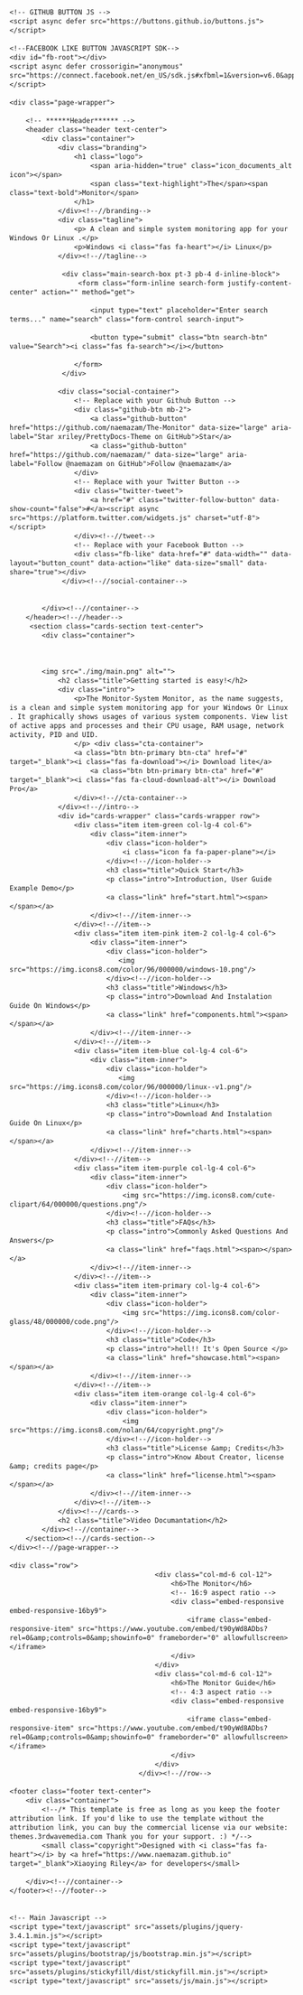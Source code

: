 <!DOCTYPE html>
<html lang="en">
<head>
    <title>The Monitor - System Monitor Tools </title>
    <!-- Meta -->
    <meta charset="utf-8">
    <meta http-equiv="X-UA-Compatible" content="IE=edge">
    <meta name="viewport" content="width=device-width, initial-scale=1.0">
    <meta name="description" content="">
    <meta name="author" content="">    
    <link rel="shortcut icon" href="favicon.ico">  
    <link href='https://fonts.googleapis.com/css?family=Open+Sans:300italic,400italic,600italic,700italic,800italic,400,300,600,700,800' rel='stylesheet' type='text/css'>
    <!-- FontAwesome JS -->
    <script defer src="assets/fontawesome/js/all.js"></script>
    <!-- Global CSS -->
    <link rel="stylesheet" href="assets/plugins/bootstrap/css/bootstrap.min.css">   
    <!-- Plugins CSS -->    
    <link rel="stylesheet" href="assets/plugins/elegant_font/css/style.css">    
    <!-- Theme CSS -->
    <link id="theme-style" rel="stylesheet" href="assets/css/styles.css">

</head> 

<body class="landing-page">   
	
	<!-- GITHUB BUTTON JS -->
    <script async defer src="https://buttons.github.io/buttons.js"></script>
     
    <!--FACEBOOK LIKE BUTTON JAVASCRIPT SDK-->
    <div id="fb-root"></div>
    <script async defer crossorigin="anonymous" src="https://connect.facebook.net/en_US/sdk.js#xfbml=1&version=v6.0&appId=994736563909741&autoLogAppEvents=1"></script>
    
    <div class="page-wrapper">
        
        <!-- ******Header****** -->
        <header class="header text-center">
            <div class="container">
                <div class="branding">
                    <h1 class="logo">
                        <span aria-hidden="true" class="icon_documents_alt icon"></span>
                        <span class="text-highlight">The</span><span class="text-bold">Monitor</span>
                    </h1>
                </div><!--//branding-->
                <div class="tagline">
                    <p> A clean and simple system monitoring app for your Windows Or Linux .</p>
                    <p>Windows <i class="fas fa-heart"></i> Linux</p>
                </div><!--//tagline-->
                
	             <div class="main-search-box pt-3 pb-4 d-inline-block">
	                 <form class="form-inline search-form justify-content-center" action="" method="get">
	            
			            <input type="text" placeholder="Enter search terms..." name="search" class="form-control search-input">
			            
			            <button type="submit" class="btn search-btn" value="Search"><i class="fas fa-search"></i></button>
			            
			        </form>
	             </div>
                 
                <div class="social-container">
	                <!-- Replace with your Github Button -->
	                <div class="github-btn mb-2">
						<a class="github-button" href="https://github.com/naemazam/The-Monitor" data-size="large" aria-label="Star xriley/PrettyDocs-Theme on GitHub">Star</a>
                        <a class="github-button" href="https://github.com/naemazam/" data-size="large" aria-label="Follow @naemazam on GitHub">Follow @naemazam</a>
	                </div>
	                <!-- Replace with your Twitter Button -->
                    <div class="twitter-tweet">
                        <a href="#" class="twitter-follow-button" data-show-count="false">#</a><script async src="https://platform.twitter.com/widgets.js" charset="utf-8"></script>
                    </div><!--//tweet-->
                    <!-- Replace with your Facebook Button -->
                    <div class="fb-like" data-href="#" data-width="" data-layout="button_count" data-action="like" data-size="small" data-share="true"></div>         
                 </div><!--//social-container-->
                 
                
            </div><!--//container-->
        </header><!--//header-->
         <section class="cards-section text-center">
            <div class="container">
			
			
			
			<img src="./img/main.png" alt="">
                <h2 class="title">Getting started is easy!</h2>
                <div class="intro">
                    <p>The Monitor-System Monitor, as the name suggests, is a clean and simple system monitoring app for your Windows Or Linux . It graphically shows usages of various system components. View list of active apps and processes and their CPU usage, RAM usage, network activity, PID and UID.
					</p> <div class="cta-container">
					<a class="btn btn-primary btn-cta" href="#" target="_blank"><i class="fas fa-download"></i> Download lite</a>
                        <a class="btn btn-primary btn-cta" href="#" target="_blank"><i class="fas fa-cloud-download-alt"></i> Download Pro</a>
                    </div><!--//cta-container-->
                </div><!--//intro-->
                <div id="cards-wrapper" class="cards-wrapper row">
                    <div class="item item-green col-lg-4 col-6">
                        <div class="item-inner">
                            <div class="icon-holder">
                                <i class="icon fa fa-paper-plane"></i>
                            </div><!--//icon-holder-->
                            <h3 class="title">Quick Start</h3>
                            <p class="intro">Introduction, User Guide Example Demo</p>
                            <a class="link" href="start.html"><span></span></a>
                        </div><!--//item-inner-->
                    </div><!--//item-->
                    <div class="item item-pink item-2 col-lg-4 col-6">
                        <div class="item-inner">
                            <div class="icon-holder">
                               <img src="https://img.icons8.com/color/96/000000/windows-10.png"/>
                            </div><!--//icon-holder-->
                            <h3 class="title">Windows</h3>
                            <p class="intro">Download And Instalation Guide On Windows</p>
                            <a class="link" href="components.html"><span></span></a>
                        </div><!--//item-inner-->
                    </div><!--//item-->
                    <div class="item item-blue col-lg-4 col-6">
                        <div class="item-inner">
                            <div class="icon-holder">
                               <img src="https://img.icons8.com/color/96/000000/linux--v1.png"/>
                            </div><!--//icon-holder-->
                            <h3 class="title">Linux</h3>
                            <p class="intro">Download And Instalation Guide On Linux</p>
                            <a class="link" href="charts.html"><span></span></a>
                        </div><!--//item-inner-->
                    </div><!--//item-->
                    <div class="item item-purple col-lg-4 col-6">
                        <div class="item-inner">
                            <div class="icon-holder">
                                <img src="https://img.icons8.com/cute-clipart/64/000000/questions.png"/>
                            </div><!--//icon-holder-->
                            <h3 class="title">FAQs</h3>
                            <p class="intro">Commonly Asked Questions And Answers</p>
                            <a class="link" href="faqs.html"><span></span></a>
                        </div><!--//item-inner-->
                    </div><!--//item-->
                    <div class="item item-primary col-lg-4 col-6">
                        <div class="item-inner">
                            <div class="icon-holder">
                                <img src="https://img.icons8.com/color-glass/48/000000/code.png"/>
                            </div><!--//icon-holder-->
                            <h3 class="title">Code</h3>
                            <p class="intro">hell!! It's Open Source </p>
                            <a class="link" href="showcase.html"><span></span></a>
                        </div><!--//item-inner-->
                    </div><!--//item-->
                    <div class="item item-orange col-lg-4 col-6">
                        <div class="item-inner">
                            <div class="icon-holder">
                                <img src="https://img.icons8.com/nolan/64/copyright.png"/>
                            </div><!--//icon-holder-->
                            <h3 class="title">License &amp; Credits</h3>
                            <p class="intro">Know About Creator, license &amp; credits page</p>
                            <a class="link" href="license.html"><span></span></a>
                        </div><!--//item-inner-->
                    </div><!--//item-->
                </div><!--//cards-->
                <h2 class="title">Video Documantation</h2>
            </div><!--//container-->
        </section><!--//cards-section-->
    </div><!--//page-wrapper-->
	
	<div class="row">
                                        <div class="col-md-6 col-12">
                                            <h6>The Monitor</h6>
                                            <!-- 16:9 aspect ratio -->
                                            <div class="embed-responsive embed-responsive-16by9">
                                                <iframe class="embed-responsive-item" src="https://www.youtube.com/embed/t90yWd8ADbs?rel=0&amp;controls=0&amp;showinfo=0" frameborder="0" allowfullscreen></iframe>
                                            </div>
                                        </div>
                                        <div class="col-md-6 col-12">
                                            <h6>The Monitor Guide</h6>
                                            <!-- 4:3 aspect ratio -->
                                            <div class="embed-responsive embed-responsive-16by9">
                                                <iframe class="embed-responsive-item" src="https://www.youtube.com/embed/t90yWd8ADbs?rel=0&amp;controls=0&amp;showinfo=0" frameborder="0" allowfullscreen></iframe>
                                            </div>
                                        </div>
                                    </div><!--//row-->
	
    <footer class="footer text-center">
        <div class="container">
            <!--/* This template is free as long as you keep the footer attribution link. If you'd like to use the template without the attribution link, you can buy the commercial license via our website: themes.3rdwavemedia.com Thank you for your support. :) */-->
            <small class="copyright">Designed with <i class="fas fa-heart"></i> by <a href="https://www.naemazam.github.io" target="_blank">Xiaoying Riley</a> for developers</small>
            
        </div><!--//container-->
    </footer><!--//footer-->
    
     
    <!-- Main Javascript -->          
    <script type="text/javascript" src="assets/plugins/jquery-3.4.1.min.js"></script>
    <script type="text/javascript" src="assets/plugins/bootstrap/js/bootstrap.min.js"></script>     
    <script type="text/javascript" src="assets/plugins/stickyfill/dist/stickyfill.min.js"></script>                                                                
    <script type="text/javascript" src="assets/js/main.js"></script>
    
</body>
</html> 

